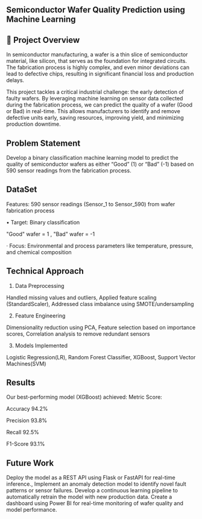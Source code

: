 ## Semiconductor Wafer Quality Prediction using Machine Learning 

## 📖 Project Overview

In semiconductor manufacturing, a wafer is a thin slice of semiconductor material, like silicon, that serves as the foundation for integrated circuits. The fabrication process is highly complex, and even minor deviations can lead to defective chips, resulting in significant financial loss and production delays.

This project tackles a critical industrial challenge: the early detection of faulty wafers. By leveraging machine learning on sensor data collected during the fabrication process, we can predict the quality of a wafer (Good or Bad) in real-time. This allows manufacturers to identify and remove defective units early, saving resources, improving yield, and minimizing production downtime.

## Problem Statement

Develop a binary classification machine learning model to predict the quality of semiconductor wafers as either “Good” (1) or “Bad” (-1) based on 590 sensor readings from the fabrication process.

## DataSet

Features: 590 sensor readings (Sensor_1 to Sensor_590) from wafer fabrication process


• Target: Binary classification

 "Good" wafer = 1 , "Bad" wafer = -1
  
· Focus: Environmental and process parameters like temperature, pressure, and chemical composition

## Technical Approach

1. Data Preprocessing
   
Handled missing values and outliers, Applied feature scaling (StandardScaler), Addressed class imbalance using SMOTE/undersampling

2. Feature Engineering

Dimensionality reduction using PCA, Feature selection based on importance scores, Correlation analysis to remove redundant sensors

3. Models Implemented

Logistic Regression(LR), Random Forest Classifier, XGBoost, Support Vector Machines(SVM)

## Results

Our best-performing model (XGBoost) achieved:
Metric Score:

Accuracy 94.2%

Precision 93.8%

Recall 92.5%

F1-Score 93.1%

## Future Work

 Deploy the model as a REST API using Flask or FastAPI for real-time inference., Implement an anomaly detection model to identify novel fault patterns or sensor failures. Develop a continuous learning pipeline to automatically retrain the model with new production data. Create a dashboard using Power BI for real-time monitoring of wafer quality and model performance.

